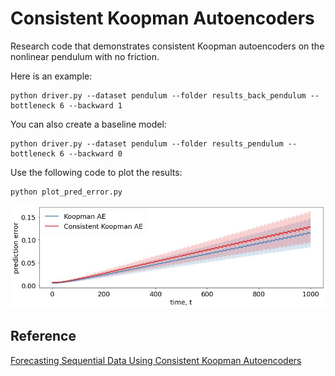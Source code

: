 # Consistent Koopman Autoencoders

Research code that demonstrates consistent Koopman autoencoders on the nonlinear pendulum with no friction.

Here is an example:

``` 
python driver.py --dataset pendulum --folder results_back_pendulum --bottleneck 6 --backward 1
```

You can also create a baseline model:

```
python driver.py --dataset pendulum --folder results_pendulum --bottleneck 6 --backward 0
```

Use the following code to plot the results:

```
python plot_pred_error.py
```

<img src="https://github.com/adasegroup/koopman_forecasting/blob/main/koopmanAE/plot/pred_pendulum.png" width="800">

## Reference

[Forecasting Sequential Data Using Consistent Koopman Autoencoders](https://arxiv.org/pdf/2003.02236.pdf)


